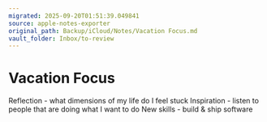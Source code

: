 ```yaml
---
migrated: 2025-09-20T01:51:39.049841
source: apple-notes-exporter
original_path: Backup/iCloud/Notes/Vacation Focus.md
vault_folder: Inbox/to-review
---
```

# Vacation Focus

Reflection - what dimensions of my life do I feel stuck 
Inspiration - listen to people that are doing what I want to do
New skills - build & ship software  
